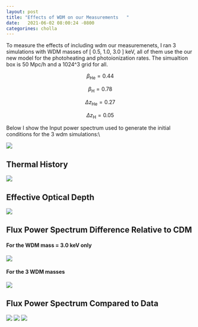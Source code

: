```yaml
---
layout: post
title: "Effects of WDM on our Measurements   "
date:   2021-06-02 08:00:24 -0800
categorines: cholla
---
```



To measure the effects of including wdm our measuremenets, I ran 3 simulations with WDM masses of [ 0.5, 1.0, 3.0 ] keV, all of them use the our new model for the photoheating and photoionization rates. The simualtion box is 50 Mpc/h and a 1024^3 grid for all.

$$\beta_{\mathrm{He}} = 0.44 $$

$$\beta_{\mathrm{H}} = 0.78 $$

$$\Delta z_{\mathrm{He}} = 0.27$$

$$\Delta z_{\mathrm{H}} = 0.05 $$

Below I show the Input power spectrum used to generate the initial conditions for the 3 wdm simulations:\


<img src="{{ site.url }}assets/images/fig_wdm.png">


## Thermal History

<img src="{{ site.url }}assets/images/fig_wdm_temp_difference.png">



## Effective Optical Depth

<img src="{{ site.url }}assets/images/fig_wdm_tau_difference.png">


## Flux Power Spectrum Difference Relative to CDM


#### For the WDM mass = 3.0 keV only 
<img src="{{ site.url }}assets/images/fig_wdm_ps_difference_m3.0kev.png">

#### For the 3 WDM masses  
<img src="{{ site.url }}assets/images/fig_wdm_ps_difference_all.png">


## Flux Power Spectrum Compared to Data
<img src="{{ site.url }}assets/images/flux_ps_grid_large_wdm.png">
<img src="{{ site.url }}assets/images/flux_ps_grid_middle_wdm.png">
<img src="{{ site.url }}assets/images/flux_ps_grid_small_highz_wdm.png">



 

